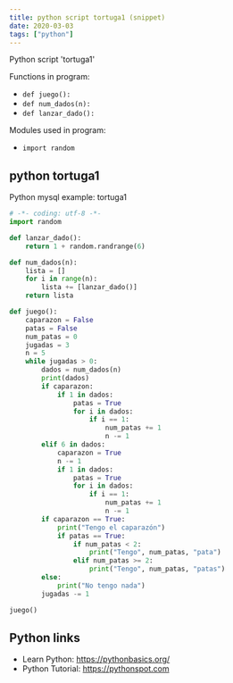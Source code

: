 ```yaml
---
title: python script tortuga1 (snippet)
date: 2020-03-03
tags: ["python"]
---
```

Python script 'tortuga1'

Functions in program: 
* `def juego():`
* `def num_dados(n):`
* `def lanzar_dado():`

Modules used in program: 
* `import random`

## python tortuga1

Python mysql example: tortuga1

```python
# -*- coding: utf-8 -*-
import random

def lanzar_dado():
	return 1 + random.randrange(6)

def num_dados(n):
	lista = []
	for i in range(n):
		lista += [lanzar_dado()]
	return lista

def juego():
	caparazon = False
	patas = False
	num_patas = 0
	jugadas = 3
	n = 5
	while jugadas > 0:
		dados = num_dados(n)
		print(dados)
		if caparazon:
			if 1 in dados:
				patas = True
				for i in dados:
					if i == 1:
						num_patas += 1
						n -= 1
		elif 6 in dados:
			caparazon = True
			n -= 1
			if 1 in dados:
				patas = True
				for i in dados:
					if i == 1:
						num_patas += 1
						n -= 1
		if caparazon == True:
			print("Tengo el caparazón")
			if patas == True:
				if num_patas < 2:
					print("Tengo", num_patas, "pata")
				elif num_patas >= 2:
					print("Tengo", num_patas, "patas")
		else:
			print("No tengo nada")
		jugadas -= 1

juego()

```

## Python links

- Learn Python: https://pythonbasics.org/
- Python Tutorial: https://pythonspot.com
